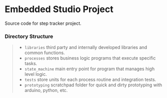 # Embedded Studio Project
Source code for step tracker project.

### Directory Structure

> - `libraries` third party and internally developed libraries and common functions. 
> - `processes` stores business logic programs that execute specific tasks. 
> - `state_machine` main entry point for program that manages high level logic.
> - `tests` store units for each process routine and integration tests.
> - `prototyping` scratchpad folder for quick and dirty prototyping with arduino, python, etc. 